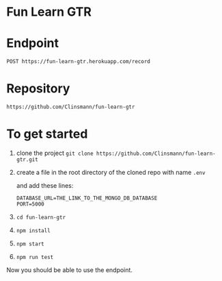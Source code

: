 # Fun Learn GTR

# Endpoint
`POST https://fun-learn-gtr.herokuapp.com/record`

# Repository
`https://github.com/Clinsmann/fun-learn-gtr`

# To get started

1. clone the project `git clone https://github.com/Clinsmann/fun-learn-gtr.git`

2. create a file in the root directory of the cloned repo with name `.env`

   and add these lines:

   ```
   DATABASE_URL=THE_LINK_TO_THE_MONGO_DB_DATABASE
   PORT=5000
   ```

3. `cd fun-learn-gtr`

4. `npm install`

5. `npm start`

6. `npm run test`

Now you should be able to use the endpoint.
